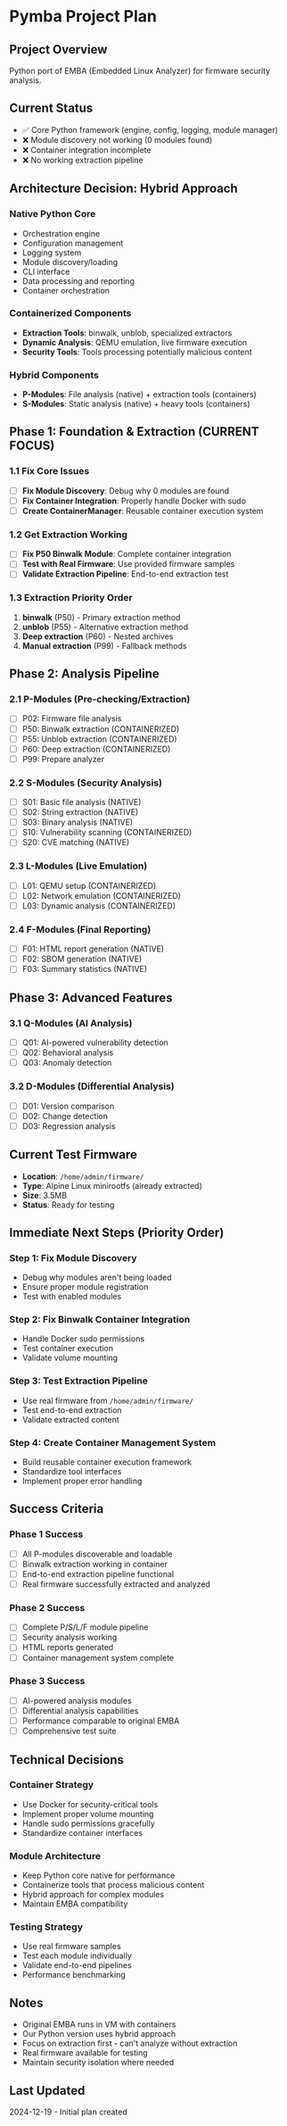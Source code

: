 # Pymba Project Plan

## Project Overview
Python port of EMBA (Embedded Linux Analyzer) for firmware security analysis.

## Current Status
- ✅ Core Python framework (engine, config, logging, module manager)
- ❌ Module discovery not working (0 modules found)
- ❌ Container integration incomplete
- ❌ No working extraction pipeline

## Architecture Decision: Hybrid Approach

### Native Python Core
- Orchestration engine
- Configuration management
- Logging system
- Module discovery/loading
- CLI interface
- Data processing and reporting
- Container orchestration

### Containerized Components
- **Extraction Tools**: binwalk, unblob, specialized extractors
- **Dynamic Analysis**: QEMU emulation, live firmware execution
- **Security Tools**: Tools processing potentially malicious content

### Hybrid Components
- **P-Modules**: File analysis (native) + extraction tools (containers)
- **S-Modules**: Static analysis (native) + heavy tools (containers)

## Phase 1: Foundation & Extraction (CURRENT FOCUS)

### 1.1 Fix Core Issues
- [ ] **Fix Module Discovery**: Debug why 0 modules are found
- [ ] **Fix Container Integration**: Properly handle Docker with sudo
- [ ] **Create ContainerManager**: Reusable container execution system

### 1.2 Get Extraction Working
- [ ] **Fix P50 Binwalk Module**: Complete container integration
- [ ] **Test with Real Firmware**: Use provided firmware samples
- [ ] **Validate Extraction Pipeline**: End-to-end extraction test

### 1.3 Extraction Priority Order
1. **binwalk** (P50) - Primary extraction method
2. **unblob** (P55) - Alternative extraction method
3. **Deep extraction** (P60) - Nested archives
4. **Manual extraction** (P99) - Fallback methods

## Phase 2: Analysis Pipeline

### 2.1 P-Modules (Pre-checking/Extraction)
- [ ] P02: Firmware file analysis
- [ ] P50: Binwalk extraction (CONTAINERIZED)
- [ ] P55: Unblob extraction (CONTAINERIZED)
- [ ] P60: Deep extraction (CONTAINERIZED)
- [ ] P99: Prepare analyzer

### 2.2 S-Modules (Security Analysis)
- [ ] S01: Basic file analysis (NATIVE)
- [ ] S02: String extraction (NATIVE)
- [ ] S03: Binary analysis (NATIVE)
- [ ] S10: Vulnerability scanning (CONTAINERIZED)
- [ ] S20: CVE matching (NATIVE)

### 2.3 L-Modules (Live Emulation)
- [ ] L01: QEMU setup (CONTAINERIZED)
- [ ] L02: Network emulation (CONTAINERIZED)
- [ ] L03: Dynamic analysis (CONTAINERIZED)

### 2.4 F-Modules (Final Reporting)
- [ ] F01: HTML report generation (NATIVE)
- [ ] F02: SBOM generation (NATIVE)
- [ ] F03: Summary statistics (NATIVE)

## Phase 3: Advanced Features

### 3.1 Q-Modules (AI Analysis)
- [ ] Q01: AI-powered vulnerability detection
- [ ] Q02: Behavioral analysis
- [ ] Q03: Anomaly detection

### 3.2 D-Modules (Differential Analysis)
- [ ] D01: Version comparison
- [ ] D02: Change detection
- [ ] D03: Regression analysis

## Current Test Firmware
- **Location**: `/home/admin/firmware/`
- **Type**: Alpine Linux minirootfs (already extracted)
- **Size**: 3.5MB
- **Status**: Ready for testing

## Immediate Next Steps (Priority Order)

### Step 1: Fix Module Discovery
- Debug why modules aren't being loaded
- Ensure proper module registration
- Test with enabled modules

### Step 2: Fix Binwalk Container Integration
- Handle Docker sudo permissions
- Test container execution
- Validate volume mounting

### Step 3: Test Extraction Pipeline
- Use real firmware from `/home/admin/firmware/`
- Test end-to-end extraction
- Validate extracted content

### Step 4: Create Container Management System
- Build reusable container execution framework
- Standardize tool interfaces
- Implement proper error handling

## Success Criteria

### Phase 1 Success
- [ ] All P-modules discoverable and loadable
- [ ] Binwalk extraction working in container
- [ ] End-to-end extraction pipeline functional
- [ ] Real firmware successfully extracted and analyzed

### Phase 2 Success
- [ ] Complete P/S/L/F module pipeline
- [ ] Security analysis working
- [ ] HTML reports generated
- [ ] Container management system complete

### Phase 3 Success
- [ ] AI-powered analysis modules
- [ ] Differential analysis capabilities
- [ ] Performance comparable to original EMBA
- [ ] Comprehensive test suite

## Technical Decisions

### Container Strategy
- Use Docker for security-critical tools
- Implement proper volume mounting
- Handle sudo permissions gracefully
- Standardize container interfaces

### Module Architecture
- Keep Python core native for performance
- Containerize tools that process malicious content
- Hybrid approach for complex modules
- Maintain EMBA compatibility

### Testing Strategy
- Use real firmware samples
- Test each module individually
- Validate end-to-end pipelines
- Performance benchmarking

## Notes
- Original EMBA runs in VM with containers
- Our Python version uses hybrid approach
- Focus on extraction first - can't analyze without extraction
- Real firmware available for testing
- Maintain security isolation where needed

## Last Updated
2024-12-19 - Initial plan created


